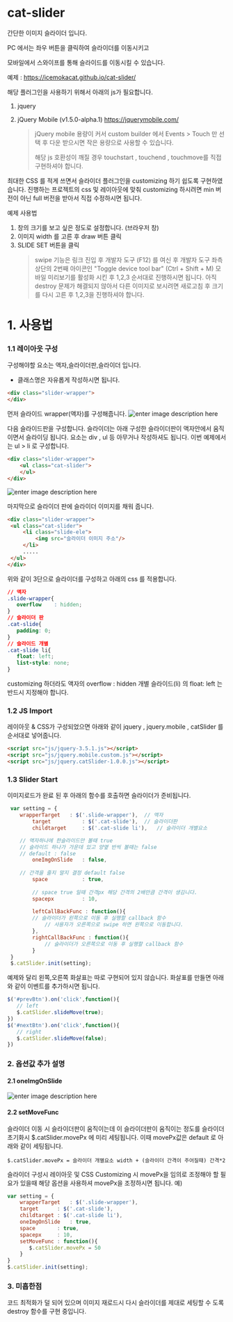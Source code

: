 # cat-slider
간단한 이미지 슬라이더 입니다.

PC 에서는 좌우 버튼을 클릭하여 슬라이더를 이동시키고

모바일에서 스와이프를 통해 슬라이드를 이동시킬 수 있습니다.

예제 : https://icemokacat.github.io/cat-slider/

해당 플러그인을 사용하기 위해서 아래의 js가 필요합니다.

1. jquery

2. jQuery Mobile (v1.5.0-alpha.1) https://jquerymobile.com/

   > jQuery mobile 용량이 커서 custom builder 에서 Events > Touch 만 선택 후 다운 받으시면 작은 용량으로 사용할 수 있습니다.
   >
   > 해당 js 호환성이 깨질 경우 touchstart , touchend , touchmove를 직접 구현하셔야 합니다.

최대한 CSS 를 적게 쓰면서 슬라이더 플러그인을 customizing 하기 쉽도록 구현하였습니다.
진행하는 프로젝트의 css 및 레이아웃에 맞춰 customizing 하시려면 min 버전이 아닌 full 버전을 받아서 직접 수정하시면 됩니다.

예제 사용법
1. 창의 크기를 보고 싶은 정도로 설정합니다. (브라우저 창)
2. 이미지 width 를 고른 후 draw 버튼 클릭
3. SLIDE SET 버튼을 클릭
	> swipe 기능은 링크 진입 후 개발자 도구 (F12) 를 여신 후 
	> 개발자 도구 좌측 상단의 2번째 아이콘인 "Toggle device tool bar" (Ctrl + Shift + M)
	> 모바일 미리보기를 활성화 시킨 후 1,2,3 순서대로 진행하시면 됩니다.
	> 아직 destroy 문제가 해결되지 않아서 다른 이미지로 보시려면 새로고침 후 크기를 다시 고른 후 1,2,3을 진행하셔야 합니다.


# 1. 사용법

### 1.1 레이아웃 구성

구성해야할 요소는 액자,슬라이더판,슬라이더 입니다.
* 클래스명은 자유롭게 작성하시면 됩니다.	

```html
<div class="slider-wrapper">
</div>
```

먼저 슬라이드 wrapper(액자)를 구성해줍니다. 
![enter image description here](https://raw.githubusercontent.com/icemokacat/cat-slider/main/doc/img/wrapper.png)

다음 슬라이드판을 구성합니다.
슬라이더는 아래 구성한 슬라이더판이 액자안에서 움직이면서 슬라이딩 됩니다.
요소는 div , ul 등 아무거나 작성하셔도 됩니다.
이번 예제에서는 ul > li 로 구성합니다.

```html
<div class="slider-wrapper">
    <ul class="cat-slider">
    </ul>
</div>
```
![enter image description here](https://raw.githubusercontent.com/icemokacat/cat-slider/main/doc/img/sliders.png)

마지막으로 슬라이더 판에 슬라이더 이미지를 채워 줍니다.

   ```html
<div class="slider-wrapper">
    <ul class="cat-slider">
	    <li class="slide-ele">
		    <img src="슬라이더 이미지 주소"/>
	    </li>
	    .....
    </ul>
</div>
   ```
위와 같이 3단으로 슬라이더를 구성하고 아래의 css 를 적용합니다.

 ```css
// 액자
.slide-wrapper{
    overflow    : hidden;
}
// 슬라이더 판
.cat-slide{
    padding: 0;
}
// 슬라이드 개별
.cat-slide li{
    float: left;
    list-style: none;
}
 ```
customizing 하더라도 액자의 overflow : hidden
개별 슬라이드(li) 의 float: left 는 반드시 지정해야 합니다.

### 1.2 JS Import
레이아웃 & CSS가 구성되었으면 아래와 같이
jquery , jquery.mobile , catSlider 를 순서대로 넣어줍니다.
```html
<script src="js/jquery-3.5.1.js"></script>
<script src="js/jquery.mobile.custom.js"></script>
<script src="js/jquery.catSlider-1.0.0.js"></script>
```

### 1.3 Slider Start
이미지로드가 완료 된 후 아래의 함수를 호출하면 슬라이더가 준비됩니다.
```javascript
 var setting = {
	wrapperTarget   : $('.slide-wrapper'),	// 액자
     	target          : $('.cat-slide'),	// 슬라이더판
     	childtarget     : $('.cat-slide li'),	// 슬라이더 개별요소

	// 액자하나에 한슬라이드만 볼때 true
	// 슬라이드 하나가 가운데 있고 양옆 반씩 볼때는 false
	// default : false
     	oneImgOnSlide   : false,
     
	// 간격을 줄지 말지 결정 default false
     	space           : true,	
     
     	// space true 일때 간격px 해당 간격의 2배만큼 간격이 생김니다.
     	spacepx         : 10,		
     
     	leftCallBackFunc : function(){
		// 슬라이더가 왼쪽으로 이동 후 실행할 callback 함수
	    	// 사용자가 오른쪽으로 swipe 하면 왼쪽으로 이동합니다.
     	},
     	rightCallBackFunc : function(){
        	// 슬라이더가 오른쪽으로 이동 후 실행할 callback 함수
     	}
 }
 $.catSlider.init(setting);
```
예제와 달리 왼쪽,오른쪽 화살표는 따로 구현되어 있지 않습니다.
화살표를 만들면 아래와 같이 이벤트를 추가하시면 됩니다.
```javascript
$('#prevBtn').on('click',function(){
   // left
   $.catSlider.slideMove(true);
})
$('#nextBtn').on('click',function(){
   // right
   $.catSlider.slideMove(false);
})
```

### 2. 옵션값 추가 설명
#### 2.1 oneImgOnSlide
![enter image description here](https://github.com/icemokacat/cat-slider/blob/main/doc/img/oneslide.png?raw=true)

#### 2.2 setMoveFunc
슬라이더 이동 시 슬라이더판이 움직이는데 이 슬라이더판이 움직이는 정도를
슬라이더 초기화시 $.catSlider.movePx 에 미리 세팅됩니다.
이때 movePx값은 default 로 아래와 같이 세팅됩니다.
```
$.catSlider.movePx = 슬라이더 개별요소 width + (슬라이더 간격이 주어질때) 간격*2
```
슬라이더 구성시 레이아웃 및 CSS Customizing 시 movePx을 임의로 조정해야 할 필요가 있을때 해당 옵션을 사용하셔 movePx을 조정하시면 됩니다.
예)
```javascript
var setting = {
	wrapperTarget	: $('.slide-wrapper'),
	target		: $('.cat-slide'),
	childtarget	: $('.cat-slide li'),
	oneImgOnSlide	: true,
	space		: true,
	spacepx		: 10,
	setMoveFunc : function(){
	   $.catSlider.movePx = 50
	}
}
$.catSlider.init(setting);
```

### 3. 미흡한점
 코드 최적화가 덜 되어 있으며 이미지 재로드시 
 다시 슬라이더를 제대로 세팅할 수 도록 destroy 함수를 구현 중입니다.
